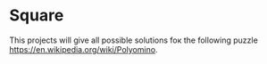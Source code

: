 # Square

This projects will give all possible solutions foк the following puzzle https://en.wikipedia.org/wiki/Polyomino.
